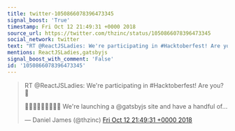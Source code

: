 ```yaml
---
title: twitter-1050866078396473345
signal_boost: 'True'
timestamp: Fri Oct 12 21:49:31 +0000 2018
source_url: https://twitter.com/thzinc/status/1050866078396473345
social_network: twitter
text: "RT @ReactJSLadies: We're participating in #Hacktoberfest! Are you? \U0001F383"
mentions: ReactJSLadies,gatsbyjs
signal_boost_with_comment: 'False'
id: '1050866078396473345'
---
```


<blockquote class="twitter-tweet"><p lang="en" dir="ltr">RT @ReactJSLadies: We're participating in #Hacktoberfest! Are you? 🎃
 
👩🏾‍💻👩🏽‍💻👩🏻‍💻  We're launching a @gatsbyjs site and have a handful of…</p>&mdash; Daniel James (@thzinc) <a href="https://twitter.com/thzinc/status/1050866078396473345">Fri Oct 12 21:49:31 +0000 2018</a></blockquote> <script async src="https://platform.twitter.com/widgets.js" charset="utf-8"></script>